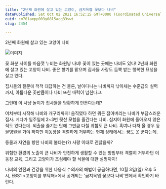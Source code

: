```yaml
---
title: "2년째 화원에 살고 있는 고양이, 금지옥엽 꽃보다 나비"
datePublished: Sat Oct 02 2021 16:52:15 GMT+0000 (Coordinated Universal Time)
cuid: cm701axpp003y08l5acg33vwi
slug: 2454

---
```



2년째 화원에 살고 있는 고양이 나비

![이미지](https://cdn.hashnode.com/res/hashnode/image/upload/v1739251274637/6b1f19db-0cff-48b6-8f3a-8173246bdf15.png)

꽃 화분 사이를 마음껏 누비는 화원냥 나비! 꽃이 있는 곳에는 나비도 있다! 2년째 화원에 살고 있는 고양이 나비. 좋은 향기를 맡으며 집사들 사랑도 듬뿍 받는 행복한 묘생을 살고 있다.

집사들의 질문에 척척 대답하는 건 물론, 날아다니는 나비까지 낚아채는 수준급의 실력까지, 아름다운 꽃만큼이나 나비 또한 매력이 넘친다고.

그런데 이 사냥 놀이가 집사들을 당황하게 만든다는데?

여치부터 시작해 나비와 개구리까지! 움직였다 하면 뭐든 잡아버리는 나비가 부담스러운 집사. 게다가 일주일에 2~3번 뒷산 모험을 즐긴다는 나비. 심지어 화원에 돌아오지 않은 적도 있다는데. 외출을 즐기는 탓에 그만큼 다칠 위험도 큰 나비. 혹여나 다쳐 올 경우 동물병원을 가야 하지만 이동장을 격렬하게 거부하는 현재 상태에서는 꿈도 못 꾼다는데.

동물과 자연을 향한 나비의 불타는(?) 사랑 이대로 괜찮을까?

위험한 환경의 노출이 큰 나비가 안전하게 생활할 수 있는 방법부터 격렬히 거부하던 이동장 교육, 그리고 고양이가 조심해야 할 식물에 대한 설명까지!

나비의 안전과 건강을 위한 나응식 수의사의 해법이 궁금하다면, 10월 3일(일) 오후 5시, EBS1 <고양이를 부탁해>에서 공개되는 '금지옥엽 꽃보다 나비'편에서 확인하기 바란다.